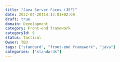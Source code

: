 ```yaml
---
title: "Java Server Faces (JSF)"
date: 2022-04-20T14:13:01+02:00
draft: true
domain: Development
category: Front-end framework
categoryId: 9
status: Tactical
Owner: TBD
tags: ["standard", "front-end framework", "java"]
categories: ["standards"]
---
```

